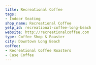 ```yaml
---
title: Recreational Coffee
tags:
- Indoor Seating
shop_name: Recreational Coffee
yelp_id: recreational-coffee-long-beach
website: http://recreationalcoffee.com
type: Coffee Shop & Roaster
city: Downtown Long Beach
coffee:
- Recreational Coffee Roasters
- Case Coffee
---
```


